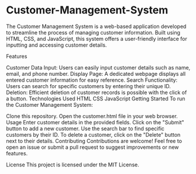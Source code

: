 # Customer-Management-System

The Customer Management System is a web-based application developed to streamline the process of managing customer information. Built using HTML, CSS, and JavaScript, this system offers a user-friendly interface for inputting and accessing customer details.

Features

Customer Data Input: Users can easily input customer details such as name, email, and phone number.
Display Page: A dedicated webpage displays all entered customer information for easy reference.
Search Functionality: Users can search for specific customers by entering their unique ID.
Deletion: Efficient deletion of customer records is possible with the click of a button.
Technologies Used
HTML
CSS
JavaScript
Getting Started
To run the Customer Management System:

Clone this repository.
Open the customer.html file in your web browser.
Usage
Enter customer details in the provided fields.
Click on the "Submit" button to add a new customer.
Use the search bar to find specific customers by their ID.
To delete a customer, click on the "Delete" button next to their details.
Contributing
Contributions are welcome! Feel free to open an issue or submit a pull request to suggest improvements or new features.

License
This project is licensed under the MIT License.


